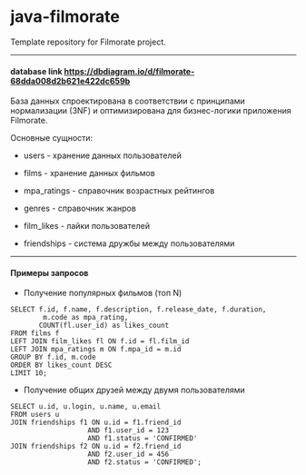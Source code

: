 # java-filmorate
Template repository for Filmorate project.

---

#### database link https://dbdiagram.io/d/filmorate-68dda008d2b621e422dc659b

База данных спроектирована в соответствии с принципами нормализации (3NF) и оптимизирована для бизнес-логики приложения Filmorate.

Основные сущности:
- users - хранение данных пользователей

- films - хранение данных фильмов

- mpa_ratings - справочник возрастных рейтингов

- genres - справочник жанров

- film_likes - лайки пользователей

- friendships - система дружбы между пользователями

---

#### Примеры запросов

- Получение популярных фильмов (топ N)

```
SELECT f.id, f.name, f.description, f.release_date, f.duration,
        m.code as mpa_rating,
       COUNT(fl.user_id) as likes_count
FROM films f
LEFT JOIN film_likes fl ON f.id = fl.film_id
LEFT JOIN mpa_ratings m ON f.mpa_id = m.id
GROUP BY f.id, m.code
ORDER BY likes_count DESC
LIMIT 10;
```

- Получение общих друзей между двумя пользователями

```
SELECT u.id, u.login, u.name, u.email
FROM users u
JOIN friendships f1 ON u.id = f1.friend_id 
                   AND f1.user_id = 123 
                   AND f1.status = 'CONFIRMED'
JOIN friendships f2 ON u.id = f2.friend_id 
                   AND f2.user_id = 456 
                   AND f2.status = 'CONFIRMED';
```